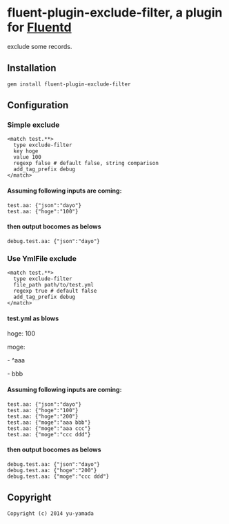 # fluent-plugin-exclude-filter, a plugin for [Fluentd](http://fluentd.org) 

exclude some records.

## Installation


    gem install fluent-plugin-exclude-filter
## Configuration

### Simple exclude
    <match test.**>
      type exclude-filter
      key hoge
      value 100
      regexp false # default false, string comparison
      add_tag_prefix debug
    </match>  

#### Assuming following inputs are coming:
    test.aa: {"json":"dayo"}
    test.aa: {"hoge":"100"}
#### then output bocomes as belows
    debug.test.aa: {"json":"dayo"} 

### Use YmlFile exclude
    <match test.**>
      type exclude-filter
      file_path path/to/test.yml 
      regexp true # default false
      add_tag_prefix debug
    </match>  

#### test.yml as blows

  <p>hoge: 100</p>
  <p>moge:</p>
  <p>  - ^aaa</p>
  <p>  - bbb</p>

#### Assuming following inputs are coming:
    test.aa: {"json":"dayo"}
    test.aa: {"hoge":"100"}
    test.aa: {"hoge":"200"}
    test.aa: {"moge":"aaa bbb"}
    test.aa: {"moge":"aaa ccc"}
    test.aa: {"moge":"ccc ddd"}
#### then output bocomes as belows
    debug.test.aa: {"json":"dayo"} 
    debug.test.aa: {"hoge":"200"}
    debug.test.aa: {"moge":"ccc ddd"}


## Copyright
    Copyright (c) 2014 yu-yamada
